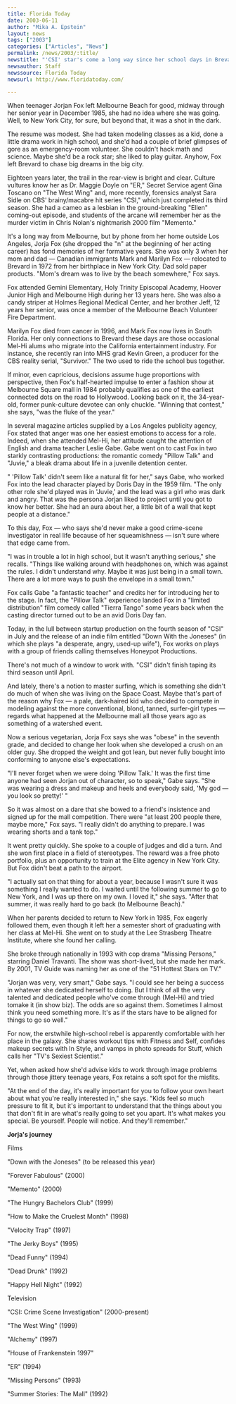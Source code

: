 ```yaml
---
title: Florida Today
date: 2003-06-11
author: "Mika A. Epstein"
layout: news
tags: ["2003"]
categories: ["Articles", "News"]
permalink: /news/2003/:title/
newstitle: "'CSI' star's come a long way since her school days in Brevard"
newsauthor: Staff
newssource: Florida Today
newsurl: http://www.floridatoday.com/

---
```


When teenager Jorjan Fox left Melbourne Beach for good, midway through her senior year in December 1985, she had no idea where she was going. Well, to New York City, for sure, but beyond that, it was a shot in the dark.

The resume was modest. She had taken modeling classes as a kid, done a little drama work in high school, and she'd had a couple of brief glimpses of gore as an emergency-room volunteer. She couldn't hack math and science. Maybe she'd be a rock star; she liked to play guitar. Anyhow, Fox left Brevard to chase big dreams in the big city.

Eighteen years later, the trail in the rear-view is bright and clear. Culture vultures know her as Dr. Maggie Doyle on "ER," Secret Service agent Gina Toscano on "The West Wing" and, more recently, forensics analyst Sara Sidle on CBS' brainy/macabre hit series "CSI," which just completed its third season. She had a cameo as a lesbian in the ground-breaking "Ellen" coming-out episode, and students of the arcane will remember her as the murder victim in Chris Nolan's nightmarish 2000 film "Memento."

It's a long way from Melbourne, but by phone from her home outside Los Angeles, Jorja Fox (she dropped the "n" at the beginning of her acting career) has fond memories of her formative years. She was only 3 when her mom and dad &#8212; Canadian immigrants Mark and Marilyn Fox &#8212; relocated to Brevard in 1972 from her birthplace in New York City. Dad sold paper products. "Mom's dream was to live by the beach somewhere," Fox says.

Fox attended Gemini Elementary, Holy Trinity Episcopal Academy, Hoover Junior High and Melbourne High during her 13 years here. She was also a candy striper at Holmes Regional Medical Center, and her brother Jeff, 12 years her senior, was once a member of the Melbourne Beach Volunteer Fire Department.

Marilyn Fox died from cancer in 1996, and Mark Fox now lives in South Florida. Her only connections to Brevard these days are those occasional Mel-Hi alums who migrate into the California entertainment industry. For instance, she recently ran into MHS grad Kevin Green, a producer for the CBS reality serial, "Survivor." The two used to ride the school bus together.

If minor, even capricious, decisions assume huge proportions with perspective, then Fox's half-hearted impulse to enter a fashion show at Melbourne Square mall in 1984 probably qualifies as one of the earliest connected dots on the road to Hollywood. Looking back on it, the 34-year-old, former punk-culture devotee can only chuckle. "Winning that contest," she says, "was the fluke of the year."

In several magazine articles supplied by a Los Angeles publicity agency, Fox stated that anger was one her easiest emotions to access for a role. Indeed, when she attended Mel-Hi, her attitude caught the attention of English and drama teacher Leslie Gabe. Gabe went on to cast Fox in two starkly contrasting productions: the romantic comedy "Pillow Talk" and "Juvie," a bleak drama about life in a juvenile detention center.

" 'Pillow Talk' didn't seem like a natural fit for her," says Gabe, who worked Fox into the lead character played by Doris Day in the 1959 film. "The only other role she'd played was in 'Juvie,' and the lead was a girl who was dark and angry. That was the persona Jorjan liked to project until you got to know her better. She had an aura about her, a little bit of a wall that kept people at a distance."

To this day, Fox &#8212; who says she'd never make a good crime-scene investigator in real life because of her squeamishness &#8212; isn't sure where that edge came from.

"I was in trouble a lot in high school, but it wasn't anything serious," she recalls. "Things like walking around with headphones on, which was against the rules. I didn't understand why. Maybe it was just being in a small town. There are a lot more ways to push the envelope in a small town."

Fox calls Gabe "a fantastic teacher" and credits her for introducing her to the stage. In fact, the "Pillow Talk" experience landed Fox in a "limited distribution" film comedy called "Tierra Tango" some years back when the casting director turned out to be an avid Doris Day fan.

Today, in the lull between startup production on the fourth season of "CSI" in July and the release of an indie film entitled "Down With the Joneses" (in which she plays "a desperate, angry, used-up wife"), Fox works on plays with a group of friends calling themselves Honeypot Productions.

There's not much of a window to work with. "CSI" didn't finish taping its third season until April.

And lately, there's a notion to master surfing, which is something she didn't do much of when she was living on the Space Coast. Maybe that's part of the reason why Fox &#8212; a pale, dark-haired kid who decided to compete in modeling against the more conventional, blond, tanned, surfer-girl types &#8212; regards what happened at the Melbourne mall all those years ago as something of a watershed event.

Now a serious vegetarian, Jorja Fox says she was "obese" in the seventh grade, and decided to change her look when she developed a crush on an older guy. She dropped the weight and got lean, but never fully bought into conforming to anyone else's expectations.

"I'll never forget when we were doing 'Pillow Talk.' It was the first time anyone had seen Jorjan out of character, so to speak," Gabe says. "She was wearing a dress and makeup and heels and everybody said, 'My god &#8212; you look so pretty!' "

So it was almost on a dare that she bowed to a friend's insistence and signed up for the mall competition. There were "at least 200 people there, maybe more," Fox says. "I really didn't do anything to prepare. I was wearing shorts and a tank top."

It went pretty quickly. She spoke to a couple of judges and did a turn. And she won first place in a field of stereotypes. The reward was a free photo portfolio, plus an opportunity to train at the Elite agency in New York City. But Fox didn't beat a path to the airport.

"I actually sat on that thing for about a year, because I wasn't sure it was something I really wanted to do. I waited until the following summer to go to New York, and I was up there on my own. I loved it," she says. "After that summer, it was really hard to go back (to Melbourne Beach)."

When her parents decided to return to New York in 1985, Fox eagerly followed them, even though it left her a semester short of graduating with her class at Mel-Hi. She went on to study at the Lee Strasberg Theatre Institute, where she found her calling.

She broke through nationally in 1993 with cop drama "Missing Persons," starring Daniel Travanti. The show was short-lived, but she made her mark. By 2001, TV Guide was naming her as one of the "51 Hottest Stars on TV."

"Jorjan was very, very smart," Gabe says. "I could see her being a success in whatever she dedicated herself to doing. But I think of all the very talented and dedicated people who've come through (Mel-Hi) and tried tomake it (in show biz). The odds are so against them. Sometimes I almost think you need something more. It's as if the stars have to be aligned for things to go so well."

For now, the erstwhile high-school rebel is apparently comfortable with her place in the galaxy. She shares workout tips with Fitness and Self, confides makeup secrets with In Style, and vamps in photo spreads for Stuff, which calls her "TV's Sexiest Scientist."

Yet, when asked how she'd advise kids to work through image problems through those jittery teenage years, Fox retains a soft spot for the misfits.

"At the end of the day, it's really important for you to follow your own heart about what you're really interested in," she says. "Kids feel so much pressure to fit it, but it's important to understand that the things about you that don't fit in are what's really going to set you apart. It's what makes you special. Be yourself. People will notice. And they'll remember."

**Jorja's journey**

Films

"Down with the Joneses" (to be released this year)

"Forever Fabulous" (2000)

"Memento" (2000)

"The Hungry Bachelors Club" (1999)

"How to Make the Cruelest Month" (1998)

"Velocity Trap" (1997)

"The Jerky Boys" (1995)

"Dead Funny" (1994)

"Dead Drunk" (1992)

"Happy Hell Night" (1992)

Television

"CSI: Crime Scene Investigation" (2000-present)

"The West Wing" (1999)

"Alchemy" (1997)

"House of Frankenstein 1997"

"ER" (1994)

"Missing Persons" (1993)

"Summer Stories: The Mall" (1992)

